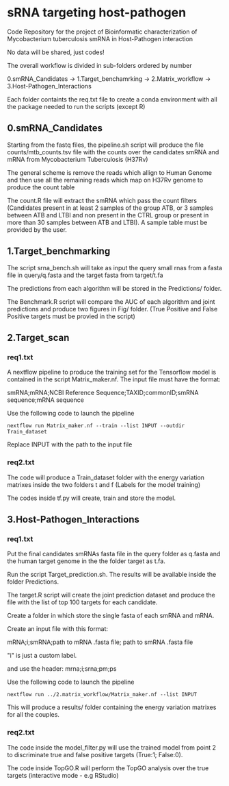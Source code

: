 # sRNA targeting host-pathogen

Code Repository for the project of Bioinformatic characterization of Mycobacterium tuberculosis smRNA in Host-Pathogen interaction

No data will be shared, just codes!

The overall workflow is divided in sub-folders ordered by number


0.smRNA_Candidates -> 1.Target_benchamrking -> 2.Matrix_workflow -> 3.Host-Pathogen_Interactions

Each folder containts the req.txt file to create a conda environment with all the package needed to run the scripts (except R)

## 0.smRNA_Candidates

Starting from the fastq files, the pipeline.sh script will produce the file counts/mtb_counts.tsv file with the counts over the candidates smRNA and mRNA from Mycobacterium Tuberculosis (H37Rv)

The general scheme is remove the reads which allign to Human Genome and then use all the remaining reads which map on H37Rv genome to produce the count table

The count.R file will extract the smRNA which pass the count filters (Candidates present in at least 2 samples of the group ATB, or 3 samples between ATB and LTBI and non present in the CTRL group or present in more than 30 samples between ATB and LTBI). A sample table must be provided by the user.


## 1.Target_benchmarking

The script srna_bench.sh will take as input the query small rnas from a fasta file in query/q.fasta and the target fasta from target/t.fa

The predictions from each algorithm will be stored in the Predictions/ folder.

The Benchmark.R script will compare the AUC of each algorithm and joint predictions and produce two figures in Fig/ folder. (True Positive and False Positive targets must be provied in the script)

## 2.Target_scan

### req1.txt

A nextflow pipeline to produce the training set for the Tensorflow model is contained in the script Matrix_maker.nf. The input file must have the format:

smRNA;mRNA;NCBI Reference Sequence;TAXID;commonID;smRNA sequence;mRNA sequence

Use the following code to launch the pipeline
```
nextflow run Matrix_maker.nf --train --list INPUT --outdir Train_dataset
```
Replace INPUT with the path to the input file

### req2.txt

The code will produce a Train_dataset folder with the energy variation matrixes inside the two folders t and f (Labels for the model training)


The codes inside tf.py will create, train and store the model.

## 3.Host-Pathogen_Interactions

### req1.txt

Put the final candidates smRNAs fasta file in the query folder as q.fasta and the human target genome in the the folder target as t.fa.

Run the script Target_prediction.sh. The results will be available inside the folder Predictions.

The target.R script will create the joint prediction dataset and produce the file with the list of top 100 targets for each candidate.

Create a folder in which store the single fasta of each smRNA and mRNA.

Create an input file with this format:

mRNA;i;smRNA;path to mRNA .fasta file; path to smRNA .fasta file

"i" is just a custom label.

and use the header: mrna;i;srna;pm;ps

Use the following code to launch the pipeline
```
nextflow run ../2.matrix_workflow/Matrix_maker.nf --list INPUT
```
This will produce a results/ folder containing the energy variation matrixes for all the couples. 

### req2.txt

The code inside the model_filter.py will use the trained model from point 2 to discriminate true and false positive targets (True:1; False:0).

The code inside TopGO.R will perform the TopGO analysis over the true targets (interactive mode - e.g RStudio)








